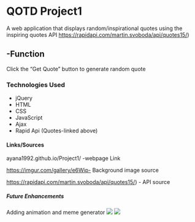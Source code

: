 <h1>QOTD Project1</h1>

A web application that displays random/inspirational quotes using the inspiring quotes API https://rapidapi.com/martin.svoboda/api/quotes15/)

<h2>-Function </h2>
Click the “Get Quote” button to generate random quote

<h3>Technologies Used</h3>

* jQuery
* HTML
* CSS
* JavaScript
* Ajax
* Rapid Api (Quotes-linked above)



<h4>Links/Sources</h4>

ayana1992.github.io/Project1/ -webpage Link


https://imgur.com/gallery/e6Wip- Background image source 

https://rapidapi.com/martin.svoboda/api/quotes15/) - API source

<h5>Future Enhancements </h5>
Adding animation and meme generator


<img src="https://github.com/AyanA1992/Project1/blob/main/Photos/TestPh.png?raw=true">
<img src="https://github.com/AyanA1992/Project1/blob/main/Photos/TestPh2.png?raw=true">

